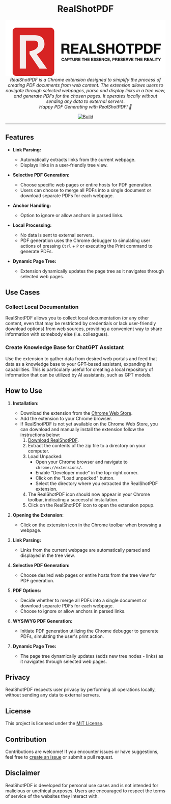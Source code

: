 <h1 align="center">RealShotPDF</h1>

<p align="center">
  <img src="https://raw.githubusercontent.com/lekhmanrus/real-shot-pdf/main/angular/src/assets/logo.svg"
       alt="RealShotPDF: Capture the Essence, Preserve the Reality!" height="175px" />
  <br />
  <em>
    RealShotPDF is a Chrome extension designed to simplify the process of creating PDF documents from web content. The extension allows users to navigate through selected webpages, parse and display links in a tree view, and generate PDFs for the chosen pages. It operates locally without sending any data to external servers.
    <br />
    Happy PDF Generating with RealShotPDF! 🚀
  </em>
</p>

<p align="center">
  <a href="https://github.com/lekhmanrus/real-shot-pdf/actions/workflows/build.yml">
    <img src="https://github.com/lekhmanrus/real-shot-pdf/actions/workflows/build.yml/badge.svg?branch=main" alt="Build" />
  </a>
</p>


<hr />


## Features

- **Link Parsing:**
  - Automatically extracts links from the current webpage.
  - Displays links in a user-friendly tree view.

- **Selective PDF Generation:**
  - Choose specific web pages or entire hosts for PDF generation.
  - Users can choose to merge all PDFs into a single document or download separate PDFs for each webpage.

- **Anchor Handling:**
  - Option to ignore or allow anchors in parsed links.

- **Local Processing:**
  - No data is sent to external servers.
  - PDF generation uses the Chrome debugger to simulating user actions of pressing `Ctrl` + `P` or executing the Print command to generate PDFs.

- **Dynamic Page Tree:**
  - Extension dynamically updates the page tree as it navigates through selected web pages.


## Use Cases

### Collect Local Documentation

RealShotPDF allows you to collect local documentation (or any other content, even that may be restricted by credentials or lack user-friendly download options) from web sources, providing a convenient way to share information with somebody else (i.e. colleagues).

### Create Knowledge Base for ChatGPT Assistant

Use the extension to gather data from desired web portals and feed that data as a knowledge base to your GPT-based assistant, expanding its capabilities. This is particularly useful for creating a local repository of information that can be utilized by AI assistants, such as GPT models.


## How to Use

1. **Installation:**
   - Download the extension from the [Chrome Web Store]().
   - Add the extension to your Chrome browser.
   - If RealShotPDF is not yet available on the Chrome Web Store, you can download and manually install the extension follow the instructions below:
      1. [Download RealShotPDF](https://github.com/lekhmanrus/real-shot-pdf/releases/download/v0.0.1/real-shot-pdf-v0.0.1.zip).
      2. Extract the contents of the zip file to a directory on your computer.
      3. Load Unpacked:
           - Open your Chrome browser and navigate to `chrome://extensions/`.
           - Enable "Developer mode" in the top-right corner.
           - Click on the "Load unpacked" button.
           - Select the directory where you extracted the RealShotPDF extension.
      4. The RealShotPDF icon should now appear in your Chrome toolbar, indicating a successful installation.
      5. Click on the RealShotPDF icon to open the extension popup.

2. **Opening the Extension:**
   - Click on the extension icon in the Chrome toolbar when browsing a webpage.

3. **Link Parsing:**
   - Links from the current webpage are automatically parsed and displayed in the tree view.

4. **Selective PDF Generation:**
   - Choose desired web pages or entire hosts from the tree view  for PDF generation.

5. **PDF Options:**
   - Decide whether to merge all PDFs into a single document or download separate PDFs for each webpage.
   - Choose to ignore or allow anchors in parsed links.

6. **WYSIWYG PDF Generation:**
   - Initiate PDF generation utilizing the Chrome debugger to generate PDFs, simulating the user's print action.

7. **Dynamic Page Tree:**
   - The page tree dynamically updates (adds new tree nodes - links) as it navigates through selected web pages.


## Privacy

RealShotPDF respects user privacy by performing all operations locally, without sending any data to external servers.


## License

This project is licensed under the [MIT License](LICENSE).


## Contribution

Contributions are welcome! If you encounter issues or have suggestions, feel free to [create an issue](https://github.com/lekhmanrus/real-shot-pdf/issues) or submit a pull request.


## Disclaimer

RealShotPDF is developed for personal use cases and is not intended for malicious or unethical purposes. Users are encouraged to respect the terms of service of the websites they interact with.

